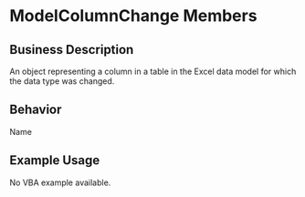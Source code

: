# ModelColumnChange Members

## Business Description
An object representing a column in a table in the Excel data model for which the data type was changed.

## Behavior
Name

## Example Usage
No VBA example available.